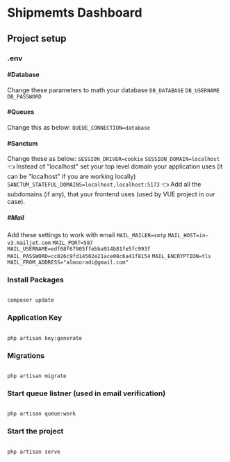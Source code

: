 
# Shipmemts Dashboard

## Project setup

### .env

#### #Database
Change these parameters to math your database
`DB_DATABASE`
`DB_USERNAME`
`DB_PASSWORD`
  
#### #Queues
Change this as below:
`QUEUE_CONNECTION=database`

#### #Sanctum
Change these as below:
`SESSION_DRIVER=cookie`
`SESSION_DOMAIN=localhost` 👈 Instead of "localhost" set your top level domain your application uses (it can be "localhost" if you are working locally)
`SANCTUM_STATEFUL_DOMAINS=localhost,localhost:5173` 👈 Add all the subdomains (if any), that your frontend uses (used by VUE project in our case).

##### #Mail
Add these settings to work with email
`MAIL_MAILER=smtp`
`MAIL_HOST=in-v3.mailjet.com`
`MAIL_PORT=587`
`MAIL_USERNAME=edf68f67905ffebba914b81fe5fc993f`
`MAIL_PASSWORD=cc026c9fd14502e21ace08c6a41f8154`
`MAIL_ENCRYPTION=tls`
`MAIL_FROM_ADDRESS="almooradi@gmail.com"`
  
### Install Packages
```

composer update

```

### Application Key

```

php artisan key:generate

```
### Migrations

```

php artisan migrate

```

### Start queue listner (used in email verification)

```

php artisan queue:work

```

### Start the project

```

php artisan serve

```